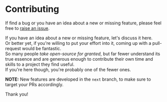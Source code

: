 # Contributing

If find a bug or you have an idea about a new or missing feature, please feel free to [raise an issue](https://github.com/icflorescu/mantine-datatable/issues).  

If you have an idea about a new or missing feature, let's discuss it here.  
Or better yet, if you're willing to put your effort into it, coming up with a pull-request would be fantastic.  
So many people *take open-source for granted*, but far fewer understand its true essence and are generous enough to contribute their own time and skills to a project they find useful.  
If you're here though, you're probably one of the fewer ones.

**NOTE:** New features are developed in the `next` branch, to make sure to target your PRs accordingly.

Thank you!
